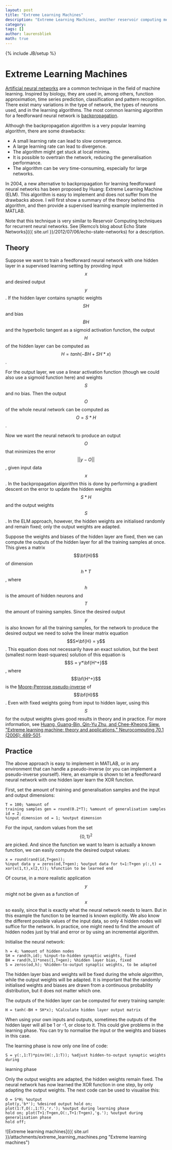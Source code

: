 ```yaml
---
layout: post
title: "Extreme Learning Machines"
description: "Extreme Learning Machines, another reservoir computing method, besides Echo State Networks and Liquid State Machines."
category: 
tags: []
author: laurensbliek
math: true
---
```

{% include JB/setup %}

# Extreme Learning Machines

[Artificial neural networks](https://en.wikipedia.org/wiki/Neural_network) are
a common technique in the field of machine learning. Inspired by biology, they
are used in, among others, function approximation, time series prediction,
classification and pattern recognition. There exist many variations in the
type of network, the types of neurons used, and in the learning algorithms.
The most common learning algorithm for a feedforward neural network is
[backpropagation](https://en.wikipedia.org/wiki/Backpropagation).

Although the backpropagation algorithm is a very popular learning algorithm,
there are some drawbacks:

  * A small learning rate can lead to slow convergence.
  * A large learning rate can lead to divergence.
  * The algorithm might get stuck at local minima.
  * It is possible to overtrain the network, reducing the generalisation performance.
  * The algorithm can be very time-consuming, especially for large networks.

In 2004, a new alternative to backpropagation for learning feedforward neural
networks has been proposed by Huang: Extreme Learning Machine (ELM). This
algorithm is easy to implement and does not suffer from the drawbacks above. I
will first show a summary of the theory behind this algorithm, and then
provide a supervised learning example implemented in MATLAB.

Note that this technique is very similar to Reservoir Computing techniques for
recurrent neural networks. See [Remco’s blog about Echo State Networks]({{ site.url }}/2012/07/06/echo-state-networks) for a description.

## Theory

Suppose we want to train a feedforward neural network with one hidden layer in
a supervised learning setting by providing input $$x$$ and desired output $$y$$.
If the hidden layer contains synaptic weights $$SH$$ and bias $$BH$$ and the
hyperbolic tangent as a sigmoid activation function, the output $$H$$ of the
hidden layer can be computed as $$H = tanh(-BH + SH*x)$$.

For the output layer, we use a linear activation function (though we could
also use a sigmoid function here) and weights $$S$$ and no bias. Then the output
$$O$$ of the whole neural network can be computed as $$O = S*H$$.

Now we want the neural network to produce an output $$O$$ that minimizes the
error $$||y-O||$$, given input data $$x$$. In the backpropagation algorithm this
is done by performing a gradient descent on the error to update the hidden
weights $$S*H$$ and the output weights $$S$$. In the ELM approach, however, the
hidden weights are initialised randomly and remain fixed; only the output
weights are adapted.

Suppose the weights and biases of the hidden layer are fixed, then we can
compute the outputs of the hidden layer for all the training samples at once.
This gives a matrix $$\bf{H}$$ of dimension $$h*T$$, where $$h$$ is the amount of
hidden neurons and $$T$$ the amount of training samples. Since the desired
output $$y$$ is also known for all the training samples, for the network to
produce the desired output we need to solve the linear matrix equation $$S*\bf{H} = y$$. This equation does not necessarily have an exact solution, but the best (smallest norm least-squares) solution of this equation is $$S = y*\bf{H^+}$$, where $$\bf{H^+}$$ is the [Moore-Penrose pseudo-inverse](https://en.wikipedia.org/wiki/Moore%E2%80%93Penrose_pseudoinverse) of $$\bf{H}$$. Even with fixed weights going from input to hidden layer, using this $$S$$ for the output weights gives good results in theory and in practice.
For more information, see [Huang, Guang-Bin, Qin-Yu Zhu, and Chee-Kheong Siew. "Extreme learning machine: theory and applications." Neurocomputing 70.1 (2006): 489-501](http://citeseerx.ist.psu.edu/viewdoc/download?doi=10.1.1.217.3692&rep=rep1&type=pdf).

## Practice

The above approach is easy to implement in MATLAB, or in any environment that
can handle a pseudo-inverse (or you can implement a pseudo-inverse yourself).
Here, an example is shown to let a feedforward neural network with one hidden
layer learn the XOR function.

First, set the amount of training and generalisation samples and the input and
output dimensions:

    T = 100; %amount of
    training samples gen = round(0.2*T); %amount of generalisation samples id = 2;
    %input dimension od = 1; %output dimension 

For the input, random values from the set $$\{0,1\}^2$$ are picked. And since the
function we want to learn is actually a known function, we can easily compute
the desired output values:

    x = round(rand(id,T+gen));
    %input data y = zeros(od,T+gen); %output data for t=1:T+gen y(:,t) =
    xor(x(1,t),x(2,t)); %function to be learned end 

Of course, in a more realistic application $$y$$ might not be given as a
function of $$x$$ so easily, since that is exactly what the neural network needs
to learn. But in this example the function to be learned is known explicitly.
We also know the different possible values of the input data, so only 4 hidden
nodes will suffice for the network. In practice, one might need to find the
amount of hidden nodes just by trial and error or by using an incremental
algorithm.

Initialise the neural network:

    h = 4; %amount of hidden nodes
    SH = rand(h,id); %input-to-hidden synaptic weights, fixed
    BH = rand(h,1)*ones(1,T+gen); %hidden layer bias, fixed
    S = zeros(od,h); %hidden-to-output synaptic weights, to be adapted 

The hidden layer bias and weights will be fixed during the whole algorithm,
while the output weights will be adapted. It is important that the randomly
initialised weights and biases are drawn from a continuous probability
distribution, but it does not matter which one.

The outputs of the hidden layer can be computed for every training sample:

    H = tanh(-BH + SH*x); %Calculate hidden layer output matrix

When using your own inputs and outputs, sometimes the outputs of the hidden
layer will all be 1 or -1, or close to it. This could give problems in the
learning phase. You can try to normalise the input or the weights and biases
in this case.

The learning phase is now only one line of code:

    S = y(:,1:T)*pinv(H(:,1:T)); %adjust hidden-to-output synaptic weights during
learning phase

Only the output weights are adapted, the hidden weights remain fixed. The
neural network has now learned the XOR function in one step, by only adapting
the output weights. The next code can be used to visualise this:

    O = S*H; %output
    plot(y,'b*'); %desired output hold on;
    plot(1:T,O(:,1:T),'r.'); %output during learning phase
    hold on; plot(T+1:T+gen,O(:,T+1:T+gen),'g.'); %output during generalisation phase
    hold off;

![Extreme learning machines]({{ site.url }}/attachments/extreme_learning_machines.png "Extreme learning machines")
